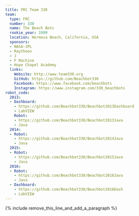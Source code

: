 ```yaml
---
title: FRC Team 330
team:
  type: FRC
  number: 330
  name: The Beach Bots
  rookie_year: 1999
  location: Hermosa Beach, California, USA
  sponsors:
  - NASA-JPL
  - Raytheon
  - J
  - F Machine
  - Hope Chapel Academy
  links:
    Website: http://www.team330.org
    GitHub: https://github.com/Beachbot330
    Facebook: https://www.facebook.com/beachbots
    Instagram: https://www.instagram.com/330_beachbots
robot_code:
  2013:
  - Dashboard:
    - https://github.com/Beachbot330/Beachbot2013Dashboard
    - LabVIEW
    Robot:
    - https://github.com/Beachbot330/Beachbot2013Java
    - Java
  2014:
  - Robot:
    - https://github.com/Beachbot330/Beachbot2014Java
    - Java
  2015:
  - Robot:
    - https://github.com/Beachbot330/Beachbot2015Java
    - Java
  2016:
  - Robot:
    - https://github.com/Beachbot330/Beachbot2016Java
    - Java
  - Dashboard:
    - https://github.com/Beachbot330/Beachbot2016Dash
    - LabVIEW
---
```


{% include remove_this_line_and_add_a_paragraph %}
